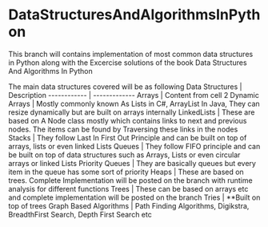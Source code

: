 # DataStructuresAndAlgorithmsInPython
<p> This branch will contains implementation of most common data structures in Python along with the Excercise solutions of the book Data Structures And Algorithms In Python
<p> The main data structures covered will be as following
Data Structures | Description
------------ | -------------
Arrays | Content from cell 2
Dynamic Arrays | Mostly commonly known As Lists in C#, ArrayList In Java, They can resize dynamically but are built on arrays internally
LinkedLists | These are based on A Node class mostly which contains links to next and previous nodes. The items can be found by Traversing these links in the nodes
Stacks | They follow Last In First Out Principle and can be built on top of arrays, lists or even linked Lists
Queues | They follow FIFO principle and can be built on top of data structures such as Arrays, Lists or even circular arrays or linked Lists
Priority Queues | They are basically queues but every item in the queue has some sort of priority 
Heaps | These are based on trees. Complete Implementation will be posted on the branch with runtime analysis for different functions
Trees | These can be based on arrays etc and complete implementation will be posted on the branch
Tries | **Built on top of trees
Graph Based Algorithms | Path Finding Algorithms, Digikstra, BreadthFirst Search, Depth First Search etc
